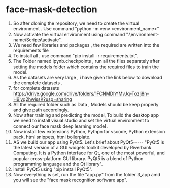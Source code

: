 # face-mask-detection
1. So after cloning the repository, we need to create the virtual environment . Use command "python -m venv <environment_name>"
2. Now activate the virtual environment using command ".\environment-name\Scripts\activate".
3. We need few libraries and packages , the required are written into the requirements file
4. To install all , use command "pip install -r requirements.txt".
5. The Folder named ipynb.checkpoints , run all the files separately after setting the models folder which contains the required files to train the model.
6. As the datasets are very large , i have given the link below to download the complete datasets .
7. for complete datasets https://drive.google.com/drive/folders/1FCNMDhYMvJq-TozIj8n-H9iyq2hwissK?usp=sharing
8. All the required folder such as Data , Models should be keep properly and give path accordingly.
9. Now after training and predicting the model, To build the desktop app we need to install visual studio and set the virtual environment to connect our face mask deep      learning model .
10. Now install few extensions Python, Pythpn for vscode, Python extension pack, html snippets, html boilerplate.
11. AS we build our app using PyQt5. Let's brief about PyQt5----- "PyQt5 is the latest version of a GUI widgets toolkit developed by Riverbank Computing. It is a Python interface for Qt, one of the most powerful, and popular cross-platform GUI library. PyQt5 is a blend of Python programming language and the Qt library".
12. install PyQt5 using "pip install PyQt5".
13. Now everything is set, run the file "app.py" from the folder 3_app amd you will see the "face mask recognition software app".
